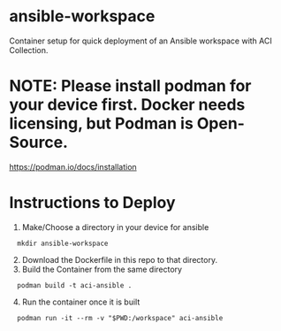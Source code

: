 # ansible-workspace
Container setup for quick deployment of an Ansible workspace with ACI Collection.

# NOTE: Please install podman for your device first. Docker needs licensing, but Podman is Open-Source.
https://podman.io/docs/installation

# Instructions to Deploy
1. Make/Choose a directory in your device for ansible
```
  mkdir ansible-workspace
```
2. Download the Dockerfile in this repo to that directory.
3. Build the Container from the same directory
```
  podman build -t aci-ansible .
```
4. Run the container once it is built
```
  podman run -it --rm -v "$PWD:/workspace" aci-ansible
```
